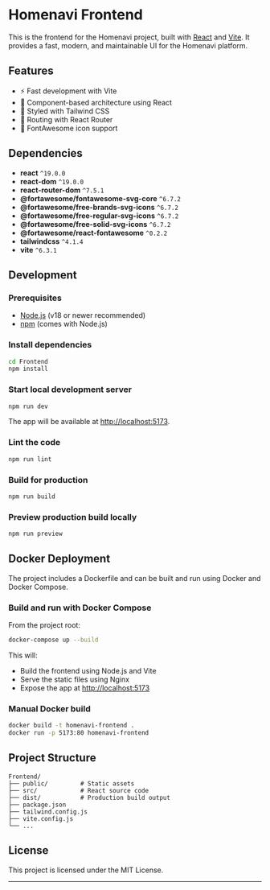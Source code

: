 # Homenavi Frontend

This is the frontend for the Homenavi project, built with [React](https://react.dev/) and [Vite](https://vitejs.dev/). It provides a fast, modern, and maintainable UI for the Homenavi platform.

## Features

- ⚡️ Fast development with Vite
- 🧩 Component-based architecture using React
- 🎨 Styled with Tailwind CSS
- 🔄 Routing with React Router
- 🎉 FontAwesome icon support

## Dependencies

- **react** `^19.0.0`
- **react-dom** `^19.0.0`
- **react-router-dom** `^7.5.1`
- **@fortawesome/fontawesome-svg-core** `^6.7.2`
- **@fortawesome/free-brands-svg-icons** `^6.7.2`
- **@fortawesome/free-regular-svg-icons** `^6.7.2`
- **@fortawesome/free-solid-svg-icons** `^6.7.2`
- **@fortawesome/react-fontawesome** `^0.2.2`
- **tailwindcss** `^4.1.4`
- **vite** `^6.3.1`

## Development

### Prerequisites

- [Node.js](https://nodejs.org/) (v18 or newer recommended)
- [npm](https://www.npmjs.com/) (comes with Node.js)

### Install dependencies

```bash
cd Frontend
npm install
```

### Start local development server

```bash
npm run dev
```

The app will be available at [http://localhost:5173](http://localhost:5173).

### Lint the code

```bash
npm run lint
```

### Build for production

```bash
npm run build
```

### Preview production build locally

```bash
npm run preview
```

## Docker Deployment

The project includes a Dockerfile and can be built and run using Docker and Docker Compose.

### Build and run with Docker Compose

From the project root:

```bash
docker-compose up --build
```

This will:

- Build the frontend using Node.js and Vite
- Serve the static files using Nginx
- Expose the app at [http://localhost:5173](http://localhost:5173)

### Manual Docker build

```bash
docker build -t homenavi-frontend .
docker run -p 5173:80 homenavi-frontend
```

## Project Structure

```
Frontend/
├── public/         # Static assets
├── src/            # React source code
├── dist/           # Production build output
├── package.json
├── tailwind.config.js
├── vite.config.js
└── ...
```

## License

This project is licensed under the MIT License.

---
